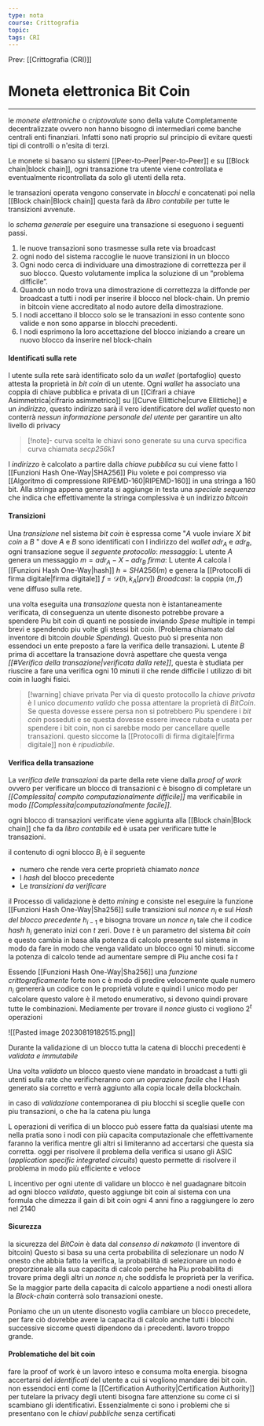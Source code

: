 ```yaml
---
type: nota
course: Crittografia
topic: 
tags: CRI
---
```


Prev: [[Crittografia (CRI)]]

# Moneta elettronica Bit Coin
---
le _monete elettroniche_ o _criptovalute_ sono della valute Completamente decentralizzate ovvero non hanno bisogno di intermediari come banche centrali enti finanziari. Infatti sono nati proprio sul principio di evitare questi tipi di controlli o n'esita di terzi.

Le monete si basano su sistemi [[Peer-to-Peer|Peer-to-Peer]] e su [[Block chain|block chain]], ogni transazione tra utente viene controllata e eventualmente ricontrollata da solo gli utenti della reta.


le transazioni operata vengono conservate in _blocchi_ e concatenati poi nella [[Block chain|Block chain]] questa farà da _libro contabile_ per tutte le transizioni avvenute.



lo _schema generale_ per eseguire una transazione si eseguono i seguenti passi.
1. le nuove transazioni sono trasmesse sulla rete via broadcast
2. ogni nodo del sistema raccoglie le nuove transizioni in un blocco
3. Ogni nodo cerca di individuare una dimostrazione di correttezza per il suo blocco. Questo volutamente implica la soluzione di un “problema difficile”. 
4. Quando un nodo trova una dimostrazione di correttezza la diffonde per broadcast a tutti i nodi per inserire il blocco nel block-chain. Un premio in bitcoin viene accreditato al nodo autore della dimostrazione. 
5. I nodi accettano il blocco solo se le transazioni in esso contente sono valide e non sono apparse in blocchi precedenti. 
6. I nodi esprimono la loro accettazione del blocco iniziando a creare un nuovo blocco da inserire nel block-chain

#### Identificati sulla rete
l utente sulla rete sarà identificato solo da un _wallet_ (portafoglio) questo attesta la proprietà in _bit coin_ di un utente.
Ogni _wallet_ ha associato una coppia di chiave pubblica e privata di un [[Cifrari a chiave Asimmetrica|cifrario asimmetrico]] su [[Curve Ellittiche|curve Ellittiche]]  e un _indirizzo_, questo indirizzo sarà il vero identificatore del _wallet_ questo non conterrà _nessun informazione personale del utente_ per garantire un alto livello di privacy

> [!note]- curva scelta
> le chiavi sono generate su una curva specifica curva  chiamata _secp256k1_

l _indirizzo_ è calcolato a partire dalla _chiave pubblica_ su cui viene fatto l [[Funzioni Hash One-Way|SHA256]] Piu volete e poi compresso via [[Algoritmo di compressione RIPEMD-160|RIPEMD-160]] in una stringa a 160 bit. Alla stringa appena generata si aggiunge in testa una _speciale sequenza_ che indica che effettivamente la stringa complessiva è un indirizzo _bitcoin_


#### Transizioni
Una _transizione_ nel sistema _bit coin_ è espressa come "$A$ vuole inviare $X$ _bit coin_ a $B$ "  dove $A$ e $B$ sono identificati con l indirizzo del _wallet_ $adr_{A}$ e $adr_{B}$, ogni transazione segue il _seguente protocollo_:
_messaggio_: 
	L utente $A$ genera un messaggio $m=adr_{A}-X-adr_{B}$
_firma_: 
	L utente $A$ calcola l [[Funzioni Hash One-Way|hash]] $h = SHA256(m)$ e genera la [[Protocolli di firma digitale|firma digitale]] $f=\mathcal{D}(h,k_{A}[prv])$ 
_Broadcast_:
	la coppia $\langle m,f \rangle$ vene diffuso sulla rete.

una volta eseguita una _transazione_ questa non è istantaneamente verificata, di conseguenza un utente disonesto potrebbe provare a spendere Piu bit coin di quanti ne possiede inviando _Spese_ multiple in tempi brevi e spendendo piu volte gli stessi bit coin. (Problema chiamato dal inventore di bitcoin _double Spending_).
Questo può si presenta non essendoci un ente preposto a fare la verifica delle transazioni. L utente $B$ prima di accettare la transazione dovrà aspettare che questa venga _[[#Verifica della transazione|verificata  dalla rete]]_, questa è studiata per riuscire a fare una verifica ogni 10 minuti il che rende difficile l utilizzo di bit coin in luoghi fisici.


>[!warning] chiave privata
>Per via di questo protocollo la _chiave privata_  è l unico _documento valido_ che possa attentare la proprietà di _BitCoin_. Se questa dovesse essere persa non si potrebbero Piu spendere i _bit coin_ posseduti e se questa dovesse essere invece rubata e usata per spendere i bit coin, non ci sarebbe modo per cancellare quelle transazioni. questo siccome la [[Protocolli di firma digitale|firma digitale]] non è _ripudiabile_.



#### Verifica della transazione
La _verifica delle transazioni_ da parte della rete viene dalla _proof of work_ ovvero per verificare un blocco di transazioni c è bisogno di completare un _[[Complessita| compito  computazionalmente difficile]]_ ma verificabile in modo _[[Complessita|computazionalmente facile]]_.

ogni blocco di transazioni verificate viene aggiunta alla [[Block chain|Block chain]] che fa da _libro contabile_ ed è usata per verificare tutte le transazioni.

il contenuto di ogni blocco $B_i$ è il seguente 
- numero che rende vera certe proprietà chiamato _nonce_
- l _hash_ del blocco precedente
- Le _transizioni da verificare_
 

il Processo di validazione è detto _mining_ e consiste nel eseguire la funzione [[Funzioni Hash One-Way|Sha256]] sulle transizioni sul _nonce_ $n_{i}$ e sul _Hash del blocco precedente_ $h_{i-1}$ e bisogna trovare un _nonce_ $n_{i}$ tale che il codice _hash_ $h_{i}$ generato inizi con $t$ zeri.
Dove $t$ è un parametro del sistema _bit coin_ e questo cambia in basa alla potenza di calcolo presente sul sistema in modo da fare in modo che venga validato un blocco ogni 10 minuti.
siccome la potenza di calcolo tende ad aumentare sempre di Piu anche cosi fa $t$

Essendo [[Funzioni Hash One-Way|Sha256]] una _funzione crittograficamente_ forte non c è modo di predire velocemente quale numero $n_{i}$ genererà un codice con le proprietà volute e quindi l unico modo per calcolare questo valore è il metodo enumerativo, si devono quindi provare tutte le combinazioni. Mediamente per trovare il _nonce_ giusto ci vogliono $2^{t}$ operazioni

![[Pasted image 20230819182515.png]]

Durante la validazione di un blocco tutta la catena di blocchi precedenti è _validata e immutabile_

Una volta _validato_ un blocco questo viene mandato in broadcast a tutti gli utenti sulla rate che verificheranno _con un operazione facile_ che l Hash generato sia corretto e verrà aggiunto alla copia locale della blockchain.

in caso di _validazione_ contemporanea di piu blocchi si sceglie quelle con piu transazioni, o che ha la catena piu lunga


L operazioni di verifica di un blocco può essere fatta da qualsiasi utente ma nella pratia sono i nodi con più capacita computazionale che effettivamente faranno la verifica mentre gli altri si limiteranno ad accertarsi che questa sia corretta.
	oggi per risolvere il problema della verifica si usano gli ASIC (_application specific integrated circuits_) questo permette di risolvere il problema in modo più efficiente e veloce


L incentivo per ogni utente di validare un blocco è nel guadagnare bitcoin ad ogni blocco _validato_, questo aggiunge bit coin al sistema con una formula che dimezza il gain di bit coin ogni 4 anni fino a raggiungere lo zero nel 2140



#### Sicurezza
la sicurezza del _BitCoin_ è data dal _consenso di nakamoto_ (l inventore di bitcoin)
Questo si basa su una certa probabilita di selezionare un nodo $N$ onesto che abbia fatto la verifica, la probabilità di selezionare un nodo è proporzionale alla sua capacita di calcolo perche ha Piu probabilita di trovare prima degli altri un _nonce_ $n_{i}$ che soddisfa le proprietà per la verifica.
Se la maggior parte della capacita di calcolo appartiene a nodi onesti allora la _Block-chain_ conterrà solo transazioni oneste.

Poniamo che un un utente disonesto voglia cambiare un blocco precedete, per fare ciò dovrebbe avere la capacita di calcolo anche tutti i blocchi successive siccome questi dipendono da i precedenti. lavoro troppo grande.

#### Problematiche del bit coin
fare la proof of work è un lavoro inteso e consuma molta energia.
bisogna accertarsi del _identificati_ del utente a cui si vogliono mandare dei bit coin. non essendoci enti come la [[Certification Authority|Certification Authority]] per tutelare la privacy degli utenti bisogna fare attenzione su come ci si scambiano gli identificativi. Essenzialmente ci sono i problemi che si presentano con le _chiavi pubbliche_ senza certificati


